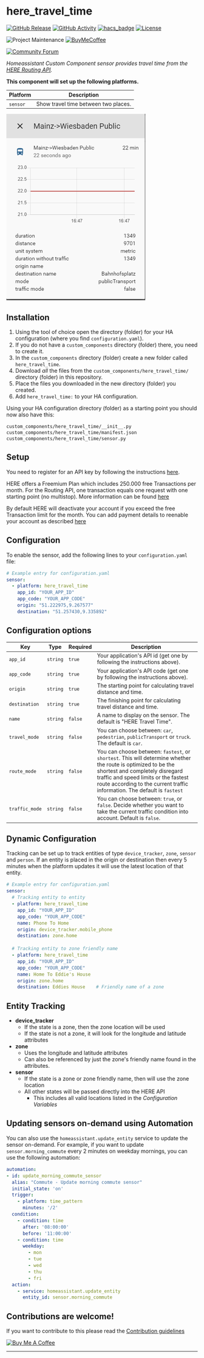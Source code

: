 # here_travel_time

[![GitHub Release][releases-shield]][releases]
[![GitHub Activity][commits-shield]][commits]
[![hacs_badge](https://img.shields.io/badge/HACS-Custom-orange.svg?style=for-the-badge)](https://github.com/custom-components/hacs)
[![License][license-shield]](LICENSE.md)

![Project Maintenance][maintenance-shield]
[![BuyMeCoffee][buymecoffeebadge]][buymecoffee]

[![Community Forum][forum-shield]][forum]

_Homeassistant Custom Component sensor provides travel time from the [HERE Routing API](https://developer.here.com/documentation/routing/topics/introduction.html)._

**This component will set up the following platforms.**

Platform | Description
-- | --
`sensor` | Show travel time between two places.

![example][exampleimg]

## Installation

1. Using the tool of choice open the directory (folder) for your HA configuration (where you find `configuration.yaml`).
2. If you do not have a `custom_components` directory (folder) there, you need to create it.
3. In the `custom_components` directory (folder) create a new folder called `here_travel_time`.
4. Download _all_ the files from the `custom_components/here_travel_time/` directory (folder) in this repository.
5. Place the files you downloaded in the new directory (folder) you created.
6. Add `here_travel_time:` to your HA configuration.

Using your HA configuration directory (folder) as a starting point you should now also have this:

```text
custom_components/here_travel_time/__init__.py
custom_components/here_travel_time/manifest.json
custom_components/here_travel_time/sensor.py
```

## Setup

You need to register for an API key by following the instructions [here](https://developer.here.com/documentation/routing/topics/introduction.html?create=Freemium-Basic&keepState=true&step=account).

HERE offers a Freemium Plan which includes 250.000 free Transactions per month. For the Routing API, one transaction equals one request with one starting point (no multistop). More information can be found [here](https://developer.here.com/faqs#payment-subscription)

By default HERE will deactivate your account if you exceed the free Transaction limit for the month. You can add payment details to reenable your account as described [here](https://developer.here.com/faqs)

##  Configuration 

To enable the sensor, add the following lines to your `configuration.yaml` file:

```yaml
# Example entry for configuration.yaml
sensor:
  - platform: here_travel_time
    app_id: "YOUR_APP_ID"
    app_code: "YOUR_APP_CODE"
    origin: "51.222975,9.267577"
    destination: "51.257430,9.335892"
```

## Configuration options

Key | Type | Required | Description
-- | -- | -- | --
`app_id` | `string` | `true` | Your application's API id (get one by following the instructions above).
`app_code` | `string` | `true` | Your application's API code (get one by following the instructions above).
`origin` | `string` | `true` | The starting point for calculating travel distance and time.
`destination` | `string` | `true` | The finishing point for calculating travel distance and time.
`name` | `string` | `false` | A name to display on the sensor. The default is "HERE Travel Time".
`travel_mode` | `string` | `false` | You can choose between: `car`, `pedestrian`, `publicTransport` or `truck`. The default is `car`.
`route_mode` | `string` | `false` | You can choose between: `fastest`, or `shortest`. This will determine whether the route is optimized to be the shortest and completely disregard traffic and speed limits or the fastest route according to the current traffic information. The default is `fastest`
`traffic_mode` | `string` | `false` | You can choose between: `true`, or `false`. Decide whether you want to take the current traffic condition into account. Default is `false`.


## Dynamic Configuration 

Tracking can be set up to track entities of type `device_tracker`, `zone`, `sensor` and `person`. If an entity is placed in the origin or destination then every 5 minutes when the platform updates it will use the latest location of that entity.

```yaml
# Example entry for configuration.yaml
sensor:
  # Tracking entity to entity
  - platform: here_travel_time
    app_id: "YOUR_APP_ID"
    app_code: "YOUR_APP_CODE"
    name: Phone To Home
    origin: device_tracker.mobile_phone
    destination: zone.home

  # Tracking entity to zone friendly name
  - platform: here_travel_time
    app_id: "YOUR_APP_ID"
    app_code: "YOUR_APP_CODE"
    name: Home To Eddie's House
    origin: zone.home
    destination: Eddies House    # Friendly name of a zone
```

## Entity Tracking 

- **device_tracker**
  - If the state is a zone, then the zone location will be used
  - If the state is not a zone, it will look for the longitude and latitude attributes
- **zone**
  - Uses the longitude and latitude attributes
  - Can also be referenced by just the zone's friendly name found in the attributes.
- **sensor**
  - If the state is a zone or zone friendly name, then will use the zone location
  - All other states will be passed directly into the HERE API
    - This includes all valid locations listed in the *Configuration Variables*

##  Updating sensors on-demand using Automation 

You can also use the `homeassistant.update_entity` service to update the sensor on-demand. For example, if you want to update `sensor.morning_commute` every 2 minutes on weekday mornings, you can use the following automation:

```yaml
automation:
- id: update_morning_commute_sensor
  alias: "Commute - Update morning commute sensor"
  initial_state: 'on'
  trigger:
    - platform: time_pattern
      minutes: '/2'
  condition:
    - condition: time
      after: '08:00:00'
      before: '11:00:00'
    - condition: time
      weekday:
        - mon
        - tue
        - wed
        - thu
        - fri
  action:
    - service: homeassistant.update_entity
      entity_id: sensor.morning_commute
```

## Contributions are welcome!

If you want to contribute to this please read the [Contribution guidelines](CONTRIBUTING.md)

<a href="https://www.buymeacoffee.com/eifinger" target="_blank"><img src="https://www.buymeacoffee.com/assets/img/custom_images/black_img.png" alt="Buy Me A Coffee" style="height: auto !important;width: auto !important;" ></a><br>

***

[buymecoffee]: https://www.buymeacoffee.com/eifinger
[buymecoffeebadge]: https://img.shields.io/badge/buy%20me%20a%20coffee-donate-yellow.svg?style=for-the-badge
[commits-shield]: https://img.shields.io/github/commit-activity/y/custom-components/blueprint.svg?style=for-the-badge
[commits]: https://github.com/eifinger/here_travel_time/commits/master
[customupdater]: https://github.com/custom-components/custom_updater
[customupdaterbadge]: https://img.shields.io/badge/custom__updater-true-success.svg?style=for-the-badge
[exampleimg]: example.PNG
[forum-shield]: https://img.shields.io/badge/community-forum-brightgreen.svg?style=for-the-badge
[forum]: https://community.home-assistant.io/
[license-shield]: https://img.shields.io/github/license/eifinger/here_travel_time.svg?style=for-the-badge
[maintenance-shield]: https://img.shields.io/badge/maintainer-Kevin%20Eifinger%20%40eifinger-blue.svg?style=for-the-badge
[releases-shield]: https://img.shields.io/github/release/eifinger/here_travel_time.svg?style=for-the-badge
[releases]: https://github.com/eifinger/here_travel_time/releases